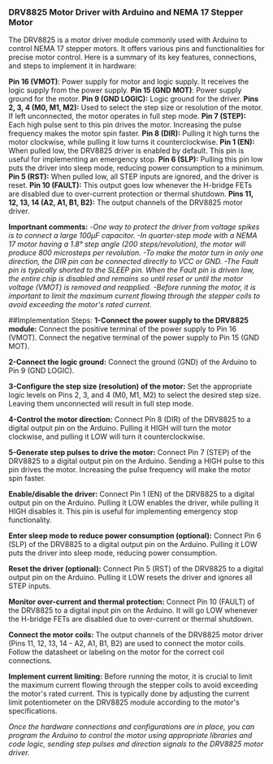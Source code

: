 ### DRV8825 Motor Driver with Arduino and NEMA 17 Stepper Motor
The DRV8825 is a motor driver module commonly used with Arduino to control NEMA 17 stepper motors. It offers various pins and functionalities for precise motor control. Here is a summary of its key features, connections, and steps to implement it in hardware:

**Pin 16 (VMOT)**: Power supply for motor and logic supply. It receives the logic supply from the power supply.
**Pin 15 (GND MOT)**: Power supply ground for the motor.
**Pin 9 (GND LOGIC):** Logic ground for the driver.
**Pins 2, 3, 4 (M0, M1, M2):** Used to select the step size or resolution of the motor. If left unconnected, the motor operates in full step mode.
**Pin 7 (STEP):** Each high pulse sent to this pin drives the motor. Increasing the pulse frequency makes the motor spin faster.
**Pin 8 (DIR):** Pulling it high turns the motor clockwise, while pulling it low turns it counterclockwise.
**Pin 1 (EN):** When pulled low, the DRV8825 driver is enabled by default. This pin is useful for implementing an emergency stop.
**Pin 6 (SLP):** Pulling this pin low puts the driver into sleep mode, reducing power consumption to a minimum.
**Pin 5 (RST):** When pulled low, all STEP inputs are ignored, and the driver is reset.
**Pin 10 (FAULT):** This output goes low whenever the H-bridge FETs are disabled due to over-current protection or thermal shutdown.
**Pins 11, 12, 13, 14 (A2, A1, B1, B2):** The output channels of the DRV8825 motor driver.

**Importnant comments:**
-*One way to protect the driver from voltage spikes is to connect a large 100μF capacitor.*
*-In quarter-step mode with a NEMA 17 motor having a 1.8° step angle (200 steps/revolution), the motor will produce 800 microsteps per revolution.*
*-To make the motor turn in only one direction, the DIR pin can be connected directly to VCC or GND.*
*-The Fault pin is typically shorted to the SLEEP pin. When the Fault pin is driven low, the entire chip is disabled and remains so until reset or until the motor voltage (VMOT) is removed and reapplied.*
*-Before running the motor, it is important to limit the maximum current flowing through the stepper coils to avoid exceeding the motor's rated current.*

##Implementation Steps:
**1-Connect the power supply to the DRV8825 module:**
Connect the positive terminal of the power supply to Pin 16 (VMOT).
Connect the negative terminal of the power supply to Pin 15 (GND MOT).

**2-Connect the logic ground:**
Connect the ground (GND) of the Arduino to Pin 9 (GND LOGIC).

**3-Configure the step size (resolution) of the motor:**
Set the appropriate logic levels on Pins 2, 3, and 4 (M0, M1, M2) to select the desired step size. Leaving them unconnected will result in full step mode.

**4-Control the motor direction:**
Connect Pin 8 (DIR) of the DRV8825 to a digital output pin on the Arduino. Pulling it HIGH will turn the motor clockwise, and pulling it LOW will turn it counterclockwise.

**5-Generate step pulses to drive the motor:**
Connect Pin 7 (STEP) of the DRV8825 to a digital output pin on the Arduino. Sending a HIGH pulse to this pin drives the motor. Increasing the pulse frequency will make the motor spin faster.

**Enable/disable the driver:**
Connect Pin 1 (EN) of the DRV8825 to a digital output pin on the Arduino. Pulling it LOW enables the driver, while pulling it HIGH disables it. This pin is useful for implementing emergency stop functionality.

**Enter sleep mode to reduce power consumption (optional):**
Connect Pin 6 (SLP) of the DRV8825 to a digital output pin on the Arduino. Pulling it LOW puts the driver into sleep mode, reducing power consumption.

**Reset the driver (optional):**
Connect Pin 5 (RST) of the DRV8825 to a digital output pin on the Arduino. Pulling it LOW resets the driver and ignores all STEP inputs.

**Monitor over-current and thermal protection:**
Connect Pin 10 (FAULT) of the DRV8825 to a digital input pin on the Arduino. It will go LOW whenever the H-bridge FETs are disabled due to over-current or thermal shutdown.

**Connect the motor coils:**
The output channels of the DRV8825 motor driver (Pins 11, 12, 13, 14 - A2, A1, B1, B2) are used to connect the motor coils. Follow the datasheet or labeling on the motor for the correct coil connections.

**Implement current limiting:**
Before running the motor, it is crucial to limit the maximum current flowing through the stepper coils to avoid exceeding the motor's rated current. This is typically done by adjusting the current limit potentiometer on the DRV8825 module according to the motor's specifications.

*Once the hardware connections and configurations are in place, you can program the Arduino to control the motor using appropriate libraries and code logic, sending step pulses and direction signals to the DRV8825 motor driver.*
